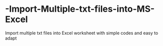 # -Import-Multiple-txt-files-into-MS-Excel
Import multiple txt files into Excel worksheet with simple codes and easy to adapt
